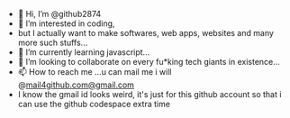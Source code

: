 - 👋 Hi, I’m @github2874
- 👀 I’m interested in coding,
- but I actually want to make softwares, web apps, websites and many more such stuffs...
- 🌱 I’m currently learning javascript...
- 💞️ I’m looking to collaborate on every fu*king tech giants in existence...
- 📫 How to reach me ...u can mail me i will @mail4github.com@gmail.com
- I know the gmail id looks weird, it's just for this github account so that i can use the github codespace extra time

<!---
github2874/github2874 is not a ✨ special ✨ repository because its `README.md` (this file) appears on your GitHub profile.
You can click the Preview link to take a look at your changes.
--->
